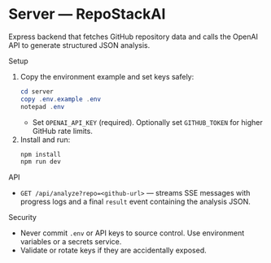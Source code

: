 # Server — RepoStackAI

Express backend that fetches GitHub repository data and calls the OpenAI API to generate structured JSON analysis.

Setup
1. Copy the environment example and set keys safely:
   ```powershell
   cd server
   copy .env.example .env
   notepad .env
   ```
   - Set `OPENAI_API_KEY` (required). Optionally set `GITHUB_TOKEN` for higher GitHub rate limits.
2. Install and run:
   ```powershell
   npm install
   npm run dev
   ```

API
- `GET /api/analyze?repo=<github-url>` — streams SSE messages with progress logs and a final `result` event containing the analysis JSON.

Security
- Never commit `.env` or API keys to source control. Use environment variables or a secrets service.
- Validate or rotate keys if they are accidentally exposed.
